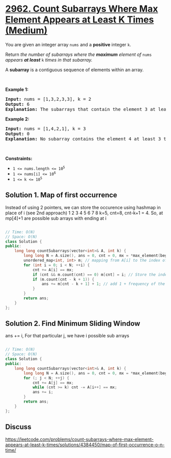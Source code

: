 # [2962. Count Subarrays Where Max Element Appears at Least K Times (Medium)](https://leetcode.com/problems/count-subarrays-where-max-element-appears-at-least-k-times)

<p>You are given an integer array <code>nums</code> and a <strong>positive</strong> integer <code>k</code>.</p>

<p>Return <em>the number of subarrays where the <strong>maximum</strong> element of </em><code>nums</code><em> appears <strong>at least</strong> </em><code>k</code><em> times in that subarray.</em></p>

<p>A <strong>subarray</strong> is a contiguous sequence of elements within an array.</p>

<p>&nbsp;</p>
<p><strong class="example">Example 1:</strong></p>

<pre>
<strong>Input:</strong> nums = [1,3,2,3,3], k = 2
<strong>Output:</strong> 6
<strong>Explanation:</strong> The subarrays that contain the element 3 at least 2 times are: [1,3,2,3], [1,3,2,3,3], [3,2,3], [3,2,3,3], [2,3,3] and [3,3].
</pre>

<p><strong class="example">Example 2:</strong></p>

<pre>
<strong>Input:</strong> nums = [1,4,2,1], k = 3
<strong>Output:</strong> 0
<strong>Explanation:</strong> No subarray contains the element 4 at least 3 times.
</pre>

<p>&nbsp;</p>
<p><strong>Constraints:</strong></p>

<ul>
	<li><code>1 &lt;= nums.length &lt;= 10<sup>5</sup></code></li>
	<li><code>1 &lt;= nums[i] &lt;= 10<sup>6</sup></code></li>
	<li><code>1 &lt;= k &lt;= 10<sup>5</sup></code></li>
</ul>

## Solution 1. Map of first occurrence

Instead of using 2 pointers, we can store the occurence using hashmap in place of i (see 2nd approach)
1 2 3 4 5 6 7 8    k=5, cnt=8, cnt-k+1 = 4.   So, at mp[4]+1 are possible sub arrays with ending at i

```cpp

// Time: O(N)
// Space: O(N)
class Solution {
public:
    long long countSubarrays(vector<int>& A, int k) {
        long long N = A.size(), ans = 0, cnt = 0, mx = *max_element(begin(A), end(A));
        unordered_map<int, int> m; // mapping from A[i] to the index of its first occurrence
        for (int i = 0; i < N; ++i) {
            cnt += A[i] == mx;
            if (cnt && m.count(cnt) == 0) m[cnt] = i; // Store the index of its first occurrence
            if (m.count(cnt - k + 1)) {
                ans += m[cnt - k + 1] + 1; // add 1 + frequency of the first occurrence of cnt-k+1
            }
        }
        return ans;
    }
};
```

## Solution 2. Find Minimum Sliding Window

ans += i, For that particular j, we have i possible sub arrays 

```cpp

// Time: O(N)
// Space: O(N)
class Solution {
public:
    long long countSubarrays(vector<int>& A, int k) {
        long long N = A.size(), ans = 0, cnt = 0, mx = *max_element(begin(A), end(A)), i = 0, j = 0;
        for (; j < N; ++j) {
            cnt += A[j] == mx;
            while (cnt >= k) cnt -= A[i++] == mx;
            ans += i;
        }
        return ans;
    }
};
```

## Discuss

https://leetcode.com/problems/count-subarrays-where-max-element-appears-at-least-k-times/solutions/4384450/map-of-first-occurrence-o-n-time/
